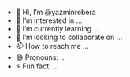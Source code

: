 - 👋 Hi, I’m @yazminrebera
- 👀 I’m interested in ...
- 🌱 I’m currently learning ...
- 💞️ I’m looking to collaborate on ...
- 📫 How to reach me ...
- 😄 Pronouns: ...
- ⚡ Fun fact: ...

<!---
yazminrebera/yazminrebera is a ✨ special ✨ repository because its `README.md` (this file) appears on your GitHub profile.
You can click the Preview link to take a look at your changes.
--->
